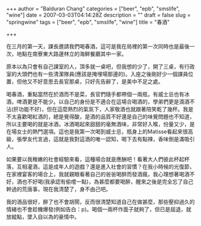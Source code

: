 +++
author = "Balduran Chang"
categories = ["beer", "epb", "smslife", "wine"]
date = 2007-03-03T04:14:28Z
description = ""
draft = false
slug = "springwine"
tags = ["beer", "epb", "smslife", "wine"]
title = "春酒"

+++


在三月的第一天，課長邀請我們喝春酒，這可是我在局裡的第一次同時也是最後一次，地點在南寮東大路邊林立的海鮮餐廳其中一家。

原本以為只會有自己課室的人，頂多就一桌吧，但我想的少了，開了三桌，有行政室的大頭們也有一些清潔隊員(應該是掩埋場那邊的)。入座之後剛好少一個課員位置，但他又不好意思去長官那桌，只好先告辭了，是美中不足之處。

喝春酒，重點當然在於酒而不是菜，長官們隨手都帶個一兩瓶，有威士忌也有冰酒，啤酒更是不能少。以自己的身份是不適合在這場合喝酒的，學弟們更是滴酒不沾(肝功能不好)，但在這麼熱烈的氣氛下，人家敬酒也就跟著陪笑乾了幾杯。我是不太喜歡喝紅酒的，總是覺得酸，是酒的品質不好還是自己的味覺問題也不知道，所以主要喝的就是冰酒，冰酒喝起來甜甜的毫無酒味，非常好入喉，份量又少，是在場女士的熱門選項。這也是我第一次喝到威士忌，瓶身上的Matisse看起來很高級，張學友代言過，這就是我對這酒的唯一認知，喝下去有點辣，香味倒是滿吸引人。

如果要以我稚嫩的社會經驗來看，這種場合就是應酬吧！看著大人們彼此杯起杯落，互相灌酒，這是成年人的遊戲？還是進入社會的習慣？在我小時候的光復節，在家裡宴客的場合上，我就親眼看著自己的爸爸喝醉而發酒瘋，我心理想著喝酒不好，酒也不好喝(我承認有偷嚐一點)，為甚麼都要喝醉，醒來之後是完全忘了自己幹過的荒唐事，現在我清楚了，身不由己吧。

我的酒品很好，醉了也不會胡鬧，反而很清楚知道自己在做甚麼，那些壓抑過久的情緒也不會趁機爆發(例如告白：p)。喝個一兩杯作面子就夠了，但已是屆退，就放縱點，墜入自以為的豪情中。

